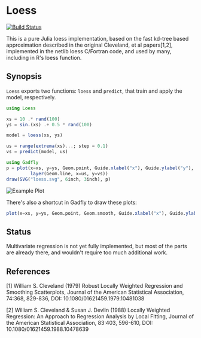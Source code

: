 # Loess

[![Build Status](https://travis-ci.org/JuliaStats/Loess.jl.svg?branch=master)](https://travis-ci.org/JuliaStats/Loess.jl)

This is a pure Julia loess implementation, based on the fast kd-tree based
approximation described in the original Cleveland, et al papers[1,2], implemented
in the netlib loess C/Fortran code, and used by many, including in R's loess
function.

## Synopsis

`Loess` exports two functions: `loess` and `predict`, that train and apply the model, respectively.


```julia
using Loess

xs = 10 .* rand(100)
ys = sin.(xs) .+ 0.5 * rand(100)

model = loess(xs, ys)

us = range(extrema(xs)...; step = 0.1)
vs = predict(model, us)

using Gadfly
p = plot(x=xs, y=ys, Geom.point, Guide.xlabel("x"), Guide.ylabel("y"),
         layer(Geom.line, x=us, y=vs))
draw(SVG("loess.svg", 6inch, 3inch), p)
```

![Example Plot](http://JuliaStats.github.io/Loess.jl/loess.svg)

There's also a shortcut in Gadfly to draw these plots:

```julia
plot(x=xs, y=ys, Geom.point, Geom.smooth, Guide.xlabel("x"), Guide.ylabel("y"))
```


## Status

Multivariate regression is not yet fully implemented, but most of the parts
are already there, and wouldn't require too much additional work.

## References
[1] William S. Cleveland (1979) Robust Locally Weighted Regression and Smoothing Scatterplots, Journal of the American Statistical Association, 74:368, 829-836, DOI: 10.1080/01621459.1979.10481038

[2] William S. Cleveland & Susan J. Devlin (1988) Locally Weighted Regression: An Approach to Regression Analysis by Local Fitting, Journal of the American Statistical Association, 83:403, 596-610, DOI: 10.1080/01621459.1988.10478639
